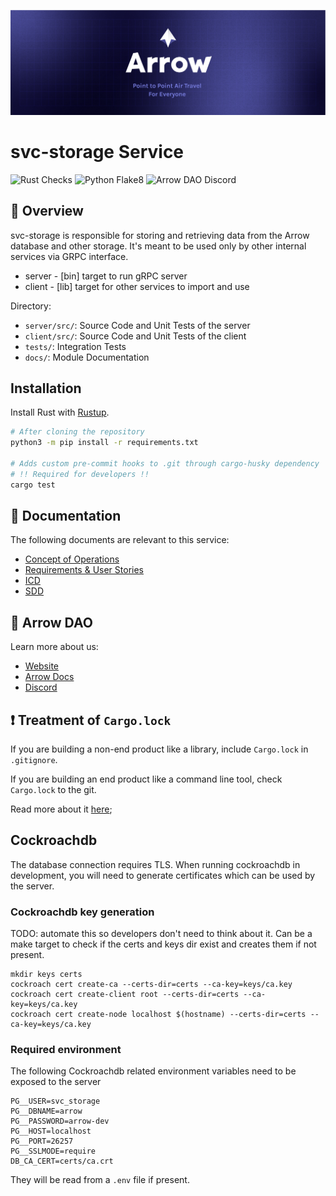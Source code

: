 ![Arrow Banner](https://github.com/Arrow-air/.github/raw/main/profile/assets/arrow_v2_twitter-banner_neu.png)

# svc-storage Service

![Rust
Checks](https://github.com/arrow-air/svc-storage/actions/workflows/rust_ci.yml/badge.svg?branch=main)
![Python Flake8](https://github.com/arrow-air/svc-storage/actions/workflows/python_ci.yml/badge.svg?branch=main)
![Arrow DAO
Discord](https://img.shields.io/discord/853833144037277726?style=plastic)

## :telescope: Overview
svc-storage is responsible for storing and retrieving data from the Arrow database and other storage. 
It's meant to be used only by other internal services via GRPC interface.
- server - [bin] target to run gRPC server 
- client - [lib] target for other services to import and use

Directory:
- `server/src/`: Source Code and Unit Tests of the server
- `client/src/`: Source Code and Unit Tests of the client
- `tests/`: Integration Tests
- `docs/`: Module Documentation

## Installation

Install Rust with [Rustup](https://www.rust-lang.org/tools/install).

```bash
# After cloning the repository
python3 -m pip install -r requirements.txt

# Adds custom pre-commit hooks to .git through cargo-husky dependency
# !! Required for developers !!
cargo test
```

## :scroll: Documentation
The following documents are relevant to this service:
- [Concept of Operations](./docs/conops.md)
- [Requirements & User Stories](./docs/requirements.md)
- [ICD](./docs/icd.md)
- [SDD](./docs/sdd.md)

## :busts_in_silhouette: Arrow DAO
Learn more about us:
- [Website](https://www.arrowair.com/)
- [Arrow Docs](https://www.arrowair.com/docs/intro)
- [Discord](https://discord.com/invite/arrow)

## :exclamation: Treatment of `Cargo.lock`
If you are building a non-end product like a library, include `Cargo.lock` in `.gitignore`.

If you are building an end product like a command line tool, check `Cargo.lock` to the git. 

Read more about it [here](https://doc.rust-lang.org/cargo/guide/cargo-toml-vs-cargo-lock.html);

## Cockroachdb
The database connection requires TLS. When running cockroachdb in development, you will need to generate certificates which can be used by the server.

### Cockroachdb key generation
TODO: automate this so developers don't need to think about it. Can be a make target to check if the certs and keys dir exist and creates them if not present.

```
mkdir keys certs
cockroach cert create-ca --certs-dir=certs --ca-key=keys/ca.key
cockroach cert create-client root --certs-dir=certs --ca-key=keys/ca.key
cockroach cert create-node localhost $(hostname) --certs-dir=certs --ca-key=keys/ca.key
```

### Required environment
The following Cockroachdb related environment variables need to be exposed to the server

```
PG__USER=svc_storage
PG__DBNAME=arrow
PG__PASSWORD=arrow-dev
PG__HOST=localhost
PG__PORT=26257
PG__SSLMODE=require
DB_CA_CERT=certs/ca.crt
```

They will be read from a `.env` file if present.
